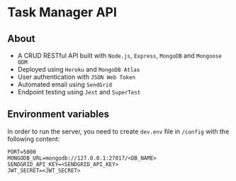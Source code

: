 # Task Manager API

## About

*	A CRUD RESTful API built with `Node.js`, `Express`, `MongoDB` and `Mongoose ODM`
*	Deployed using `Heroku` and `MongoDB Atlas`
*	User authentication with `JSON Web Token`
*	Automated email using `SendGrid`
*	Endpoint testing using `Jest` and `SuperTest` 

## Environment variables

   In order to run the server, you need to create `dev.env` file in `/config` with the following content:

```
PORT=5000
MONGODB_URL=mongodb://127.0.0.1:27017/<DB_NAME>
SENDGRID_API_KEY=<SENDGRID_API_KEY>
JWT_SECRET=<JWT_SECRET>
```

